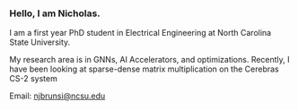### Hello, I am Nicholas. 
I am a first year PhD student in Electrical Engineering at North Carolina State University.

My research area is in GNNs, AI Accelerators, and optimizations. Recently, I have been looking at sparse-dense matrix multiplication on the Cerebras CS-2 system

Email: njbrunsi@ncsu.edu

<!--
**NicholasBrunsink/NicholasBrunsink** is a ✨ _special_ ✨ repository because its `README.md` (this file) appears on your GitHub profile.

Here are some ideas to get you started:

- 🔭 I’m currently working on ...
- 🌱 I’m currently learning ...
- 👯 I’m looking to collaborate on ...
- 🤔 I’m looking for help with ...
- 💬 Ask me about ...
- 📫 How to reach me: ...
- 😄 Pronouns: ...
- ⚡ Fun fact: ...
-->
